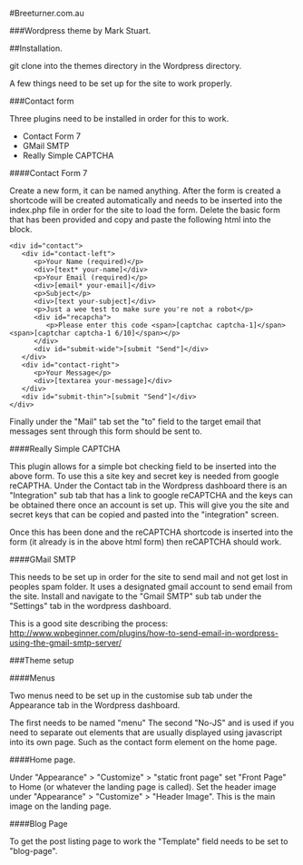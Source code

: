 #Breeturner.com.au

###Wordpress theme by Mark Stuart.


##Installation.

git clone into the themes directory in the Wordpress directory.

A few things need to be set up for the site to work properly.

###Contact form

Three plugins need to be installed in order for this to work.

*	Contact Form 7
*	GMail SMTP
*	Really Simple CAPTCHA

####Contact Form 7

Create a new form, it can be named anything. After the form is created a shortcode will be created automatically and needs to be inserted into the index.php file in order for the site to load the form.
Delete the basic form that has been provided and copy and paste the following html into the block.

~~~
<div id="contact">
   <div id="contact-left">
      <p>Your Name (required)</p>
      <div>[text* your-name]</div>
      <p>Your Email (required)</p>
      <div>[email* your-email]</div>
      <p>Subject</p>
      <div>[text your-subject]</div>
      <p>Just a wee test to make sure you're not a robot</p>
      <div id="recapcha">
         <p>Please enter this code <span>[captchac captcha-1]</span><span>[captchar captcha-1 6/10]</span></p>
      </div>
      <div id="submit-wide">[submit "Send"]</div>
   </div>
   <div id="contact-right">
      <p>Your Message</p>
      <div>[textarea your-message]</div>
   </div>
   <div id="submit-thin">[submit "Send"]</div>
</div>
~~~

Finally under the "Mail" tab set the "to" field to the target email that messages sent through this form should be sent to.

####Really Simple CAPTCHA

This plugin allows for a simple bot checking field to be inserted into the above form.
To use this a site key and secret key is needed from google reCAPTHA. Under the Contact tab in the Wordpress dashboard there is an "Integration" sub tab that has a link to google reCAPTCHA and the keys can be obtained there once an account is set up.
This will give you the site and secret keys that can be copied and pasted into the "integration" screen.

Once this has been done and the reCAPTCHA shortcode is inserted into the form (it already is in the above html form) then reCAPTCHA should work.

####GMail SMTP

This needs to be set up in order for the site to send mail and not get lost in peoples spam folder. It uses a designated gmail account to send email from the site.
Install and navigate to the "Gmail SMTP" sub tab under the "Settings" tab in the wordpress dashboard.

This is a good site describing the process:
http://www.wpbeginner.com/plugins/how-to-send-email-in-wordpress-using-the-gmail-smtp-server/

###Theme setup

####Menus

Two menus need to be set up in the customise sub tab under the Appearance tab in the Wordpress dashboard.

The first needs to be named "menu"
The second "No-JS" and is used if you need to separate out elements that are usually displayed using javascript into its own page. Such as the contact form element on the home page.

####Home page.

Under "Appearance" > "Customize" > "static front page" set "Front Page" to Home (or whatever the landing page is called).
Set the header image under "Appearance" > "Customize" > "Header Image". This is the main image on the landing page.

####Blog Page

To get the post listing page to work the "Template" field needs to be set to "blog-page".
